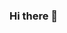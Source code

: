 ### Hi there 👋

<!--
**TroyChristian/TroyChristian** is a ✨ _special_ ✨ repository because its `README.md` (this file) appears on your GitHub profile.

![github-small](https://user-images.githubusercontent.com/53790250/110850109-6a3f7a80-827d-11eb-9610-76f3137f30db.jpg)
